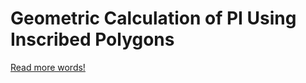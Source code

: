 # Geometric Calculation of PI Using Inscribed Polygons
[Read more words!](fin1/pi-poly-u.pdf?raw=true)
